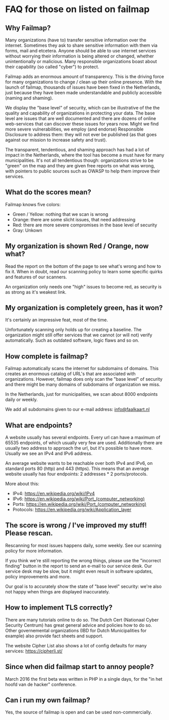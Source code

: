 # FAQ for those on listed on failmap


## Why Failmap?

Many organizations (have to) transfer sensitive information over the internet. Sometimes they ask to share sensitive
information with them via forms, mail and etcetera. Anyone should be able to use internet services without worrying
their information is being altered or changed, whether unintentionally or malicious. Many responsible organizations
boast about their capability (so called "cyber") to protect.

Failmap adds an enormous amount of transparency. This is the driving force for many organizations to change / clean up
their online presence. With the launch of failmap, thousands of issues have been fixed in the Netherlands,
just because they have been made understandable and publicly accessible (naming and shaming).

We display the "base level" of security, which can be illustrative of the the quality and capability of organizations
in protecting your data. The base level are issues that are well documented and there are dozens of online web-services
that can discover these issues for years now. Might we find more severe vulnerabilities, we employ (and endorse)
Responsible Disclosure to address them: they will not ever be published (as that goes against our mission to increase
safety and trust).

The transparent, tendentious, and shaming approach has had a lot of impact in the Netherlands, where the tool has
become a must have for many municipalities. It's not all tendentious though: organizations strive to be "green" on the
map and they are given free reports on what was wrong, with pointers to public sources such as OWASP to help them
improve their services.


## What do the scores mean?

Failmap knows five colors:

- Green / Yellow: nothing that we scan is wrong
- Orange: there are some slicht issues, that need addressing
- Red: there are more severe compromises in the base level of security
- Gray: Unkown


## My organization is shown Red / Orange, now what?

Read the report on the bottom of the page to see what's wrong and how to fix it. When in doubt, read our scanning policy
to learn some specific quirks and features of our scanners.

An organization only needs one "high" issues to become red, as security is as strong as it's weakest link.


## My organization is completely green, has it won?

It's certainly an impressive feat, most of the time.

Unfortunately scanning only holds up for creating a baseline. The organization might still offer services that we
cannot (or will not) verify automatically. Such as outdated software, logic flaws and so on.


## How complete is failmap?

Failmap automatically scans the internet for subdomains of domains. This creates an enormous catalog of URL's that are
associated with organizations. However, failmap does only scan the "base level" of security and there might be many
domains of subdomains of organization we miss.

In the Netherlands, just for municipalities, we scan about 8000 endpoints daily or weekly.

We add all subdomains given to our e-mail address: info@faalkaart.nl


## What are endpoints?

A website usually has several endpoints. Every url can have a maximum of 65535 endpoints, of which usually very few are
used. Additionally there are usually two address to approach the url, but it's possible to have more. Usually we see
 an IPv4 and IPv6 address.

An average website wants to be reachable over both IPv4 and IPv6, on standard ports 80 (http) and 443 (https). This
means that an average website usually has four endpoints: 2 addresses * 2 ports/protocols.

More about this:
- IPv4: https://en.wikipedia.org/wiki/IPv4
- IPv6: https://en.wikipedia.org/wiki/Port_(computer_networking)
- Ports: https://en.wikipedia.org/wiki/Port_(computer_networking)
- Protocols: https://en.wikipedia.org/wiki/Application_layer


## The score is wrong / I've improved my stuff! Please rescan.

Rescanning for most issues happens daily, some weekly. See our scanning policy for more information.

If you think we're still reporting the wrong things, please use the "incorrect finding" button in the report to send
an e-mail to our service desk. Our service desk may be slow, but it might even result in software updates, policy
improvements and more.

Our goal is to accurately show the state of "base level" security: we're also not happy when things are displayed inaccurately.


## How to implement TLS correctly?

There are many tutorials online to do so. The Dutch Cert (Nationaal Cyber Security Centrum) has great general advice and
policies how to do so. Other governemental organizations (IBD for Dutch Municipalities for example) also provide fact
sheets and support.

The website Cipher List also shows a lot of config defaults for many services: https://cipherli.st/


## Since when did failmap start to annoy people?

March 2016 the first beta was written in PHP in a single days, for the "in het hoofd van de hacker" conference.


## Can i run my own failmap?

Yes, the source of failmap is open and can be used non-commercially.
